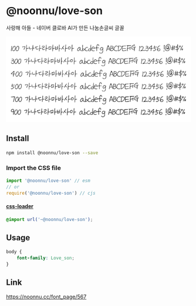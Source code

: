 # @noonnu/love-son

사랑해 아들 - 네이버 클로바 AI가 만든 나눔손글씨 글꼴

![example](./example.png)

## Install

```bash
npm install @noonnu/love-son --save
```

### Import the CSS file

```js
import '@noonnu/love-son' // esm
// or
require('@noonnu/love-son') // cjs
```

#### [css-loader](https://github.com/webpack-contrib/css-loader)

```css
@import url('~@noonnu/love-son');
```

## Usage

```css
body {
    font-family: Love_son;
}
```

## Link

https://noonnu.cc/font_page/567
